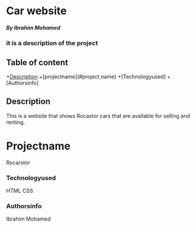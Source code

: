 # Car website

##### By Ibrahim Mohamed
### it is a description of the project
## Table of content

+[Description](#description)
+[projectname](#project name)
+[Technologyused]
+[Authorsinfo]

## Description
<p>This is a website that shows Rocastor cars that are available for selling and renting.<p>

# Projectname
 Rocarstor

 ### Technologyused
 HTML
 CSS

 ### Authorsinfo
Ibrahim Mohamed 